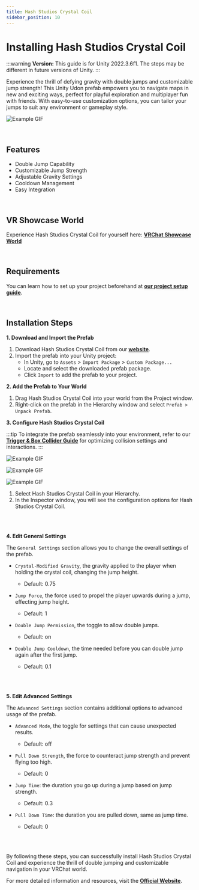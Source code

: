 ```yaml
---
title: Hash Studios Crystal Coil
sidebar_position: 10
---
```


# Installing Hash Studios Crystal Coil

:::warning
**Version:** This guide is for Unity 2022.3.6f1. The steps may be different in future versions of Unity.
:::

Experience the thrill of defying gravity with double jumps and customizable jump strength! This Unity Udon prefab empowers you to navigate maps in new and exciting ways, perfect for playful exploration and multiplayer fun with friends. With easy-to-use customization options, you can tailor your jumps to suit any environment or gameplay style.

![Example GIF](/img/productshowcases/hashstudioscrystalcoilshowcase.gif)

<br/>

## Features

- Double Jump Capability
- Customizable Jump Strength
- Adjustable Gravity Settings
- Cooldown Management
- Easy Integration

<br/>

## VR Showcase World

Experience Hash Studios Crystal Coil for yourself here: **[VRChat Showcase World](https://vrchat.com/home/world/wrld_794a1a1b-0ecf-43b7-86db-684f4650525b)**

<br/>

## Requirements

You can learn how to set up your project beforehand at **[our project setup guide](/docs/general-concepts/settingupudon)**.

<br/>

## Installation Steps

**1. Download and Import the Prefab**

1. Download Hash Studios Crystal Coil from our **[website](https://hashstudiosllc.com/hash-studios-crystal-coil)**.
2. Import the prefab into your Unity project:
   - In Unity, go to `Assets` > `Import Package` > `Custom Package...`
   - Locate and select the downloaded prefab package.
   - Click `Import` to add the prefab to your project.

**2. Add the Prefab to Your World**

1. Drag Hash Studios Crystal Coil into your world from the Project window.
2. Right-click on the prefab in the Hierarchy window and select `Prefab > Unpack Prefab`.

**3. Configure Hash Studios Crystal Coil**

:::tip
To integrate the prefab seamlessly into your environment, refer to our **[Trigger & Box Collider Guide](/DevelopmentDocumentation/docs/general-concepts/triggerbox/)** for optimizing collision settings and interactions.
:::

<div class="image35">
   
   ![Example GIF](/img/producteditors/hs_crystalcoil_main.png)

   ![Example GIF](/img/producteditors/hs_crystalcoil_general.png)

   ![Example GIF](/img/producteditors/hs_crystalcoil_advanced.png)

</div>

1. Select Hash Studios Crystal Coil in your Hierarchy.
2. In the Inspector window, you will see the configuration options for Hash Studios Crystal Coil.

<br/><br/>

**4. Edit General Settings**

The `General Settings` section allows you to change the overall settings of the prefab.

- `Crystal-Modified Gravity`, the gravity applied to the player when holding the crystal coil, changing the jump height.
   - Default: 0.75

- `Jump Force`, the force used to propel the player upwards during a jump, effecting jump height.
   - Default: 1

- `Double Jump Permission`, the toggle to allow double jumps.
   - Default: on

- `Double Jump Cooldown`, the time needed before you can double jump again after the first jump.
   - Default: 0.1

<br/><br/>

**5. Edit Advanced Settings**

The `Advanced Settings` section contains additional options to advanced usage of the prefab.

- `Advanced Mode`, the toggle for settings that can cause unexpected results.
   - Default: off

- `Pull Down Strength`, the force to counteract jump strength and prevent flying too high.
   - Default: 0

- `Jump Time`: the duration you go up during a jump based on jump strength. 
   - Default: 0.3

- `Pull Down Time`: the duration you are pulled down, same as jump time. 
   - Default: 0

<br/><br/>

By following these steps, you can successfully install Hash Studios Crystal Coil and experience the thrill of double jumping and customizable navigation in your VRChat world.

For more detailed information and resources, visit the **[Official Website](https://hashstudiosllc.com/hash-studios-crystal-coil)**.
